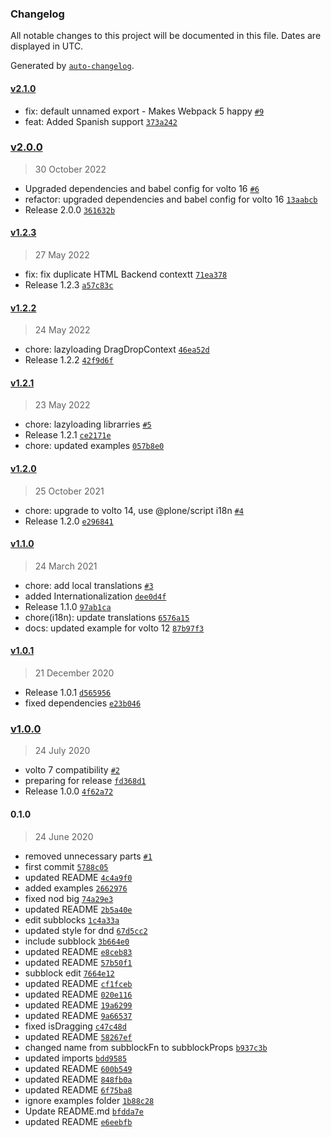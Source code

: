### Changelog

All notable changes to this project will be documented in this file. Dates are displayed in UTC.

Generated by [`auto-changelog`](https://github.com/CookPete/auto-changelog).

#### [v2.1.0](https://github.com/collective/volto-subblocks/compare/v2.0.0...v2.1.0)

- fix: default unnamed export - Makes Webpack 5 happy [`#9`](https://github.com/collective/volto-subblocks/pull/9)
- feat: Added Spanish support [`373a242`](https://github.com/collective/volto-subblocks/commit/373a242fa9246aec668fdb038221b6b4264081f4)

### [v2.0.0](https://github.com/collective/volto-subblocks/compare/v1.2.3...v2.0.0)

> 30 October 2022

- Upgraded dependencies and babel config for volto 16 [`#6`](https://github.com/collective/volto-subblocks/pull/6)
- refactor: upgraded dependencies and babel config for volto 16 [`13aabcb`](https://github.com/collective/volto-subblocks/commit/13aabcb019adfacce12e02bdad1e4636bed39d64)
- Release 2.0.0 [`361632b`](https://github.com/collective/volto-subblocks/commit/361632b573e767a11df2c7d391e369a879cc84c5)

#### [v1.2.3](https://github.com/collective/volto-subblocks/compare/v1.2.2...v1.2.3)

> 27 May 2022

- fix: fix duplicate HTML Backend contextt [`71ea378`](https://github.com/collective/volto-subblocks/commit/71ea37848875d9a8601c159513a5209d6ea8c61e)
- Release 1.2.3 [`a57c83c`](https://github.com/collective/volto-subblocks/commit/a57c83c54678ee6423945a5247dfa5cc9e53ca3d)

#### [v1.2.2](https://github.com/collective/volto-subblocks/compare/v1.2.1...v1.2.2)

> 24 May 2022

- chore: lazyloading DragDropContext [`46ea52d`](https://github.com/collective/volto-subblocks/commit/46ea52ddb93d80dfa482386c2466889a6fc887dd)
- Release 1.2.2 [`42f9d6f`](https://github.com/collective/volto-subblocks/commit/42f9d6f2c874015676adbe55f96b55c978025bde)

#### [v1.2.1](https://github.com/collective/volto-subblocks/compare/v1.2.0...v1.2.1)

> 23 May 2022

- chore: lazyloading librarries [`#5`](https://github.com/collective/volto-subblocks/pull/5)
- Release 1.2.1 [`ce2171e`](https://github.com/collective/volto-subblocks/commit/ce2171ec6fbaf76b705652da6650d7e77f263eff)
- chore: updated examples [`057b8e0`](https://github.com/collective/volto-subblocks/commit/057b8e018c26ac485761d940ee80c3c5efaac5ef)

#### [v1.2.0](https://github.com/collective/volto-subblocks/compare/v1.1.0...v1.2.0)

> 25 October 2021

- chore: upgrade to volto 14, use @plone/script i18n [`#4`](https://github.com/collective/volto-subblocks/pull/4)
- Release 1.2.0 [`e296841`](https://github.com/collective/volto-subblocks/commit/e2968416c5a94db09c26e0851247c8913d3cc801)

#### [v1.1.0](https://github.com/collective/volto-subblocks/compare/v1.0.1...v1.1.0)

> 24 March 2021

- chore: add local translations [`#3`](https://github.com/collective/volto-subblocks/pull/3)
- added Internationalization [`dee0d4f`](https://github.com/collective/volto-subblocks/commit/dee0d4f5116c67ee4198ae562ea34592dbe8cdbc)
- Release 1.1.0 [`97ab1ca`](https://github.com/collective/volto-subblocks/commit/97ab1ca206085cd2f4d4ffe718b222b552a222a9)
- chore(i18n): update translations [`6576a15`](https://github.com/collective/volto-subblocks/commit/6576a155be5d5eea1391295711da79fac137a6a0)
- docs: updated example for volto 12 [`87b97f3`](https://github.com/collective/volto-subblocks/commit/87b97f30ff5477b4bf8103aa090e4e1e53a8fab0)

#### [v1.0.1](https://github.com/collective/volto-subblocks/compare/v1.0.0...v1.0.1)

> 21 December 2020

- Release 1.0.1 [`d565956`](https://github.com/collective/volto-subblocks/commit/d565956e04521e46a186cbf8967d2c8883672e21)
- fixed dependencies [`e23b046`](https://github.com/collective/volto-subblocks/commit/e23b046633cd7d6a1c5776d08c33871d24a0d603)

### [v1.0.0](https://github.com/collective/volto-subblocks/compare/0.1.0...v1.0.0)

> 24 July 2020

- volto 7 compatibility [`#2`](https://github.com/collective/volto-subblocks/pull/2)
- preparing for release [`fd368d1`](https://github.com/collective/volto-subblocks/commit/fd368d1ad5bea56ac63ab94a2ef9fe0a4dc31f05)
- Release 1.0.0 [`4f62a72`](https://github.com/collective/volto-subblocks/commit/4f62a72d8cb4f7ab373f14f489f89d0964da211f)

#### 0.1.0

> 24 June 2020

- removed unnecessary parts [`#1`](https://github.com/collective/volto-subblocks/pull/1)
- first commit [`5788c05`](https://github.com/collective/volto-subblocks/commit/5788c058826bdbe3960d471ffeec6e0046ecb3cd)
- updated README [`4c4a9f0`](https://github.com/collective/volto-subblocks/commit/4c4a9f0198e34b17061fcfa98951be1ca6b96319)
- added examples [`2662976`](https://github.com/collective/volto-subblocks/commit/266297699041fdf816cbe5037f92b76f8f50b520)
- fixed nod big [`74a29e3`](https://github.com/collective/volto-subblocks/commit/74a29e3922855871f8fb5ad1e8bec38f15327f1b)
- updated README [`2b5a40e`](https://github.com/collective/volto-subblocks/commit/2b5a40ed660962b5462369eb851e0e27e458299f)
- edit subblocks [`1c4a33a`](https://github.com/collective/volto-subblocks/commit/1c4a33a86c88b13bcc195dbd96d7985837220d79)
- updated style for dnd [`67d5cc2`](https://github.com/collective/volto-subblocks/commit/67d5cc28e785f22535f726f76d6636bb1c57fc89)
- include subblock [`3b664e0`](https://github.com/collective/volto-subblocks/commit/3b664e0fcf840e3346cab4be6ee402217bfaf70a)
- updated README [`e8ceb83`](https://github.com/collective/volto-subblocks/commit/e8ceb8381d82278befd8456819102e2ecced72cf)
- updated README [`57b50f1`](https://github.com/collective/volto-subblocks/commit/57b50f11b90a7a3d4d4ad58de9005a7bb0719faa)
- subblock edit [`7664e12`](https://github.com/collective/volto-subblocks/commit/7664e120620de14565d281b04ef591432d9d4748)
- updated README [`cf1fceb`](https://github.com/collective/volto-subblocks/commit/cf1fcebde9f541ade0134ff1d795f87008c919d8)
- updated README [`020e116`](https://github.com/collective/volto-subblocks/commit/020e116767c67551ccdbb490626c680d2939312f)
- updated README [`19a6299`](https://github.com/collective/volto-subblocks/commit/19a6299f1236abda82385e01a7e91dbd04896a52)
- updated README [`9a66537`](https://github.com/collective/volto-subblocks/commit/9a66537d93a0630963302588a76e76e44d9bd669)
- fixed isDragging [`c47c48d`](https://github.com/collective/volto-subblocks/commit/c47c48d5b848d51cbfaded856b293bc38097f45f)
- updated README [`58267ef`](https://github.com/collective/volto-subblocks/commit/58267ef2da95a0d541516944391a606a1b52f731)
- changed name from subblockFn to subblockProps [`b937c3b`](https://github.com/collective/volto-subblocks/commit/b937c3bbc944f98ab36f65758668b07e42273639)
- updated imports [`bdd9585`](https://github.com/collective/volto-subblocks/commit/bdd95856d4fd5cfa23f29ba5824f41b5183183ee)
- updated README [`600b549`](https://github.com/collective/volto-subblocks/commit/600b5499f89f2a45b2bd2e1cc1d1f5ba56478bdf)
- updated README [`848fb0a`](https://github.com/collective/volto-subblocks/commit/848fb0ae64c401437dc17ace6c7178a1fe3ba3aa)
- updated README [`6f75ba8`](https://github.com/collective/volto-subblocks/commit/6f75ba87112c6b6a844e4619f0dc30b431ca6a7d)
- ignore examples folder [`1b88c28`](https://github.com/collective/volto-subblocks/commit/1b88c28b60fcb7853ee8896d348220da71339d76)
- Update README.md [`bfdda7e`](https://github.com/collective/volto-subblocks/commit/bfdda7e90c7ba1428da9b599c7b145c04e15adc6)
- updated README [`e6eebfb`](https://github.com/collective/volto-subblocks/commit/e6eebfbbe8dd935096c1291570f433ddc6e57b8f)
